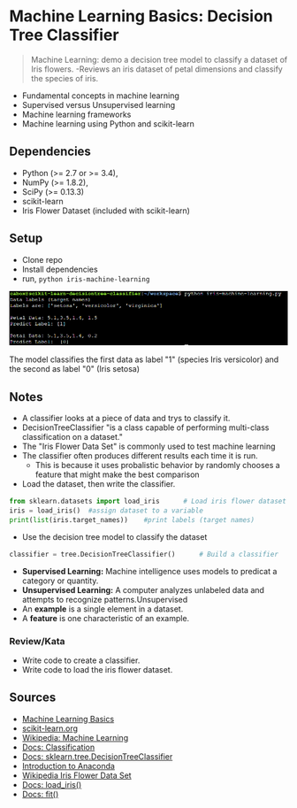 # Machine Learning Basics: Decision Tree Classifier

>Machine Learning: demo a decision tree model to classify a dataset of Iris flowers.
>-Reviews an iris dataset of petal dimensions and classify the species of iris.

- Fundamental concepts in machine learning
- Supervised versus Unsupervised learning
- Machine learning frameworks
- Machine learning using Python and scikit-learn


## Dependencies

- Python (>= 2.7 or >= 3.4),
- NumPy (>= 1.8.2),
- SciPy (>= 0.13.3)
- scikit-learn
- Iris Flower Dataset (included with scikit-learn)


## Setup

- Clone repo
- Install dependencies
- run, `python iris-machine-learning`


<p align="center">
  <img src="./iris-ml.png">
</p>
<p>The model classifies the first data as label "1" (species Iris versicolor) and the second as label "0" (Iris setosa)


## Notes

- A classifier looks at a piece of data and trys to classify it.
- DecisionTreeClassifier "is a class capable of performing multi-class classification on a dataset."
- The "Iris Flower Data Set" is commonly used to test machine learning
- The classifier often produces different results each time it is run.
  - This is because it uses probalistic behavior by randomly chooses a feature that might make the best comparison
- Load the dataset, then write the classifier.
```python
from sklearn.datasets import load_iris      # Load iris flower dataset
iris = load_iris()  #assign dataset to a variable
print(list(iris.target_names))    #print labels (target names)
```
- Use the decision tree model to classify the dataset
```python
classifier = tree.DecisionTreeClassifier()      # Build a classifier
```
- **Supervised Learning:**  Machine intelligence uses models to predicat a category or quantity.
- **Unsupervised Learning:** A computer analyzes unlabeled data and attempts to recognize patterns.Unsupervised
- An **example** is a single element in a dataset.
- A **feature** is one characteristic of an example.

### Review/Kata

- Write code to create a classifier.
- Write code to load the iris flower dataset.



## Sources

- [Machine Learning Basics](https://teamtreehouse.com/library/machine-learning-basics)
- [scikit-learn.org](https://scikit-learn.org/stable/)
- [Wikipedia: Machine Learning](https://en.wikipedia.org/wiki/Machine_learning)
- [Docs: Classification](https://scikit-learn.org/stable/modules/tree.html#classification)
- [Docs: sklearn.tree.DecisionTreeClassifier](https://scikit-learn.org/stable/modules/generated/sklearn.tree.DecisionTreeClassifier.html#sklearn.tree.DecisionTreeClassifier)
- [Introduction to Anaconda](https://teamtreehouse.com/library/introduction-to-anaconda)
- [Wikipedia Iris Flower Data Set](https://en.wikipedia.org/wiki/Iris_flower_data_set)
- [Docs: load_iris()](https://scikit-learn.org/stable/modules/generated/sklearn.datasets.load_iris.html#sklearn.datasets.load_iris)
- [Docs: fit()](https://scikit-learn.org/stable/modules/generated/sklearn.tree.DecisionTreeClassifier.html#sklearn.tree.DecisionTreeClassifier.fit)





